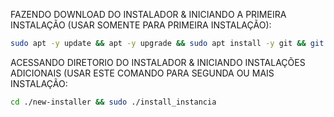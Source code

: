 FAZENDO DOWNLOAD DO INSTALADOR & INICIANDO A PRIMEIRA INSTALAÇÃO (USAR SOMENTE PARA PRIMEIRA INSTALAÇÃO):


```bash
sudo apt -y update && apt -y upgrade && sudo apt install -y git && git clone https://github.com/euiff/Installfire && sudo chmod -R 777 Installfire && cd Installfire && sudo ./install_primaria
```

ACESSANDO DIRETORIO DO INSTALADOR & INICIANDO INSTALAÇÕES ADICIONAIS (USAR ESTE COMANDO PARA SEGUNDA OU MAIS INSTALAÇÃO:
```bash
cd ./new-installer && sudo ./install_instancia
```

